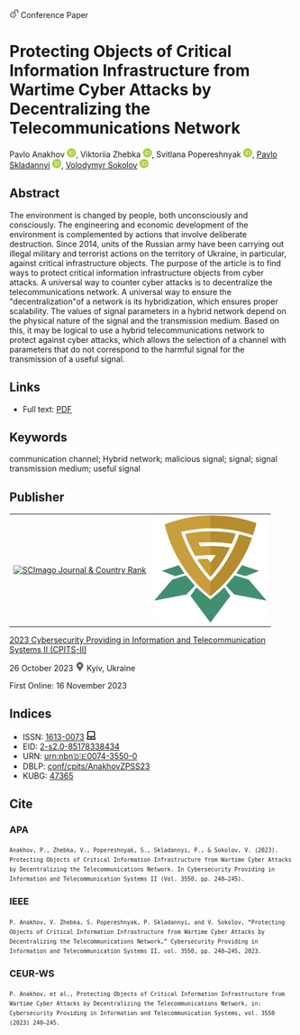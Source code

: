<img src="/icons/unlock.svg" width="16" height="16"> Conference Paper

# Protecting Objects of Critical Information Infrastructure from Wartime Cyber Attacks by Decentralizing the Telecommunications Network

Pavlo Anakhov <a href="https://orcid.org/0000-0001-9169-8560" target="_blank"><img src="/icons/orcid.svg" width="16" height="16"></a>,
Viktoriia Zhebka <a href="https://orcid.org/0000-0003-4051-1190" target="_blank"><img src="/icons/orcid.svg" width="16" height="16"></a>,
Svitlana Popereshnyak <a href="https://orcid.org/0000-0002-0531-9809" target="_blank"><img src="/icons/orcid.svg" width="16" height="16"></a>,
<a href="https://pavlo-skladannyi.github.io/">Pavlo Skladannyi</a> <a href="https://orcid.org/0000-0002-7775-6039" target="_blank"><img src="/icons/orcid.svg" width="16" height="16"></a>,
<a href="/">Volodymyr Sokolov</a> <a href="https://orcid.org/0000-0002-9349-7946" target="_blank"><img src="/icons/orcid.svg" width="16" height="16"></a>

## Abstract

The environment is changed by people, both unconsciously and consciously. The engineering and economic development of the environment is complemented by actions that involve deliberate destruction. Since 2014, units of the Russian army have been carrying out illegal military and terrorist actions on the territory of Ukraine, in particular, against critical infrastructure objects. The purpose of the article is to find ways to protect critical information infrastructure objects from cyber attacks. A universal way to counter cyber attacks is to decentralize the telecommunications network. A universal way to ensure the "decentralization"of a network is its hybridization, which ensures proper scalability. The values of signal parameters in a hybrid network depend on the physical nature of the signal and the transmission medium. Based on this, it may be logical to use a hybrid telecommunications network to protect against cyber attacks, which allows the selection of a channel with parameters that do not correspond to the harmful signal for the transmission of a useful signal.

## Links

* Full text: [PDF](https://ceur-ws.org/Vol-3550/short7.pdf)

## Keywords

communication channel; Hybrid network; malicious signal; signal; signal transmission medium; useful signal

## Publisher

<table>
<tr>
<td>
<a href="https://www.scimagojr.com/journalsearch.php?q=21100218356&amp;tip=sid&amp;exact=no" title="SCImago Journal &amp; Country Rank"><img border="0" src="https://www.scimagojr.com/journal_img.php?id=21100218356" alt="SCImago Journal &amp; Country Rank"  /></a>
</td>
<td style="text-align: left;">
<a href="https://cpits.kubg.edu.ua/"><img src="/icons/cpits.svg" width="200"></a>
</td>
</tr>
</table>

[2023 Cybersecurity Providing in Information and Telecommunication Systems II (CPITS-II)](https://ceur-ws.org/Vol-3550/)

26 October 2023 <img src="/icons/location-pin.svg" width="16" height="16"> Kyiv, Ukraine

First Online: 16 November 2023

## Indices

* ISSN: [1613-0073](https://portal.issn.org/resource/ISSN/1613-0073) <img src="/icons/online.svg" width="16" height="16">
* EID: [2-s2.0-85178338434](http://www.scopus.com/record/display.url?origin=inward&eid=2-s2.0-85178338434)
* URN: [urn:nbn:de:0074-3550-0](https://nbn-resolving.org/xml/urn:nbn:de:0074-3550-0)
* DBLP: [conf/cpits/AnakhovZPSS23](https://dblp.org/rec/conf/cpits/AnakhovZPSS23)
* KUBG: [47365](http://elibrary.kubg.edu.ua/id/eprint/47365/)

## Cite

### APA

<small>`Anakhov, P., Zhebka, V., Popereshnyak, S., Skladannyi, P., & Sokolov, V. (2023). Protecting Objects of Critical Information Infrastructure from Wartime Cyber Attacks by Decentralizing the Telecommunications Network. In Cybersecurity Providing in Information and Telecommunication Systems II (Vol. 3550, pp. 240–245).`</small>

### IEEE

<small>`P. Anakhov, V. Zhebka, S. Popereshnyak, P. Skladannyi, and V. Sokolov, “Protecting Objects of Critical Information Infrastructure from Wartime Cyber Attacks by Decentralizing the Telecommunications Network,” Cybersecurity Providing in Information and Telecommunication Systems II, vol. 3550, pp. 240–245, 2023.`</small>

### CEUR-WS

<small>`P. Anakhov, et al., Protecting Objects of Critical Information Infrastructure from Wartime Cyber Attacks by Decentralizing the Telecommunications Network, in: Cybersecurity Providing in Information and Telecommunication Systems, vol. 3550 (2023) 240–245.`</small>